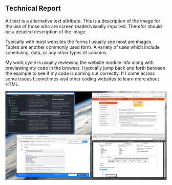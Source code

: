 ## Technical Report

Alt text is a alternative text attribute. This is a description of the image for the use of those who are screen reader/visually impaired. Therefor should be a detailed description of the image.

Typically with most websites the forms I usually see most are images. Tables are another commonly used form. A variety of uses which include scheduling, data, or any other types of columns.

My work cycle is usually reviewing the website module info along with previewing my code in the browser. I typically jump back and forth between the example to see if my code is coming out correctly. If I come across some issues I sometimes visit other coding websites to learn more about HTML.

![](A4_screenshot.png)
